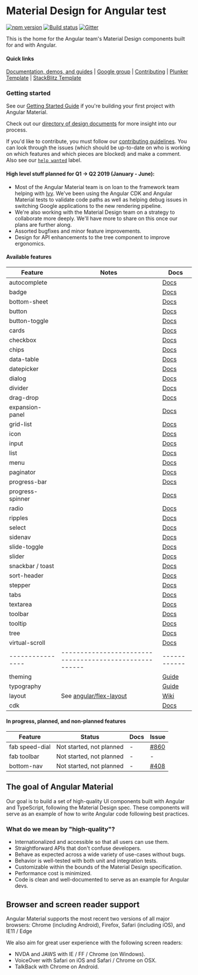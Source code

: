 # Material Design for Angular test
[![npm version](https://badge.fury.io/js/%40angular%2Fmaterial.svg)](https://www.npmjs.com/package/%40angular%2Fmaterial)
[![Build status](https://circleci.com/gh/angular/material2.svg?style=svg)](https://circleci.com/gh/angular/material2)
[![Gitter](https://badges.gitter.im/angular/material2.svg)](https://gitter.im/angular/material2?utm_source=badge&utm_medium=badge&utm_campaign=pr-badge)

This is the home for the Angular team's Material Design components built for and with Angular.

#### Quick links
[Documentation, demos, and guides][aio] |
[Google group](https://groups.google.com/forum/#!forum/angular-material2) |
[Contributing](https://github.com/angular/material2/blob/master/CONTRIBUTING.md) |
[Plunker Template](https://goo.gl/uDmqyY) |
[StackBlitz Template](https://goo.gl/wwnhMV)

### Getting started

See our [Getting Started Guide][getting-started]
if you're building your first project with Angular Material.

Check out our [directory of design documents](https://github.com/angular/material2/wiki/Design-doc-directory)
for more insight into our process.

If you'd like to contribute, you must follow our [contributing guidelines](https://github.com/angular/material2/blob/master/CONTRIBUTING.md).
You can look through the issues (which should be up-to-date on who is working on which features
and which pieces are blocked) and make a comment.
Also see our [`help wanted`](https://github.com/angular/material2/issues?q=is%3Aissue+is%3Aopen+label%3A%22help+wanted%22)
label.

#### High level stuff planned for Q1 → Q2 2019 (January - June):
* Most of the Angular Material team is on loan to the framework team
  helping with [Ivy](https://blog.angular.io/a-plan-for-version-8-0-and-ivy-b3318dfc19f7).
  We've been using the Angular CDK and Angular Material tests to validate code paths as well
  as helping debug issues in switching Google applications to the new rendering pipeline.
* We're also working with the Material Design team on a strategy to collaborate more deeply.
  We'll have more to share on this once our plans are further along.
* Assorted bugfixes and minor feature improvements.
* Design for API enhancements to the tree component to improve ergonomics.


#### Available features

| Feature          | Notes                                                  | Docs         |
|------------------|--------------------------------------------------------|--------------|
| autocomplete     |                                                        |   [Docs][24] |
| badge            |                                                        |   [Docs][37] |
| bottom-sheet     |                                                        |   [Docs][38] |
| button           |                                                        |   [Docs][1]  |
| button-toggle    |                                                        |   [Docs][15] |
| cards            |                                                        |   [Docs][2]  |
| checkbox         |                                                        |   [Docs][3]  |
| chips            |                                                        |   [Docs][26] |
| data-table       |                                                        |   [Docs][28] |
| datepicker       |                                                        |   [Docs][25] |
| dialog           |                                                        |   [Docs][22] |
| divider          |                                                        |   [Docs][35] |
| drag-drop        |                                                        |   [Docs][39] |
| expansion-panel  |                                                        |   [Docs][32] |
| grid-list        |                                                        |   [Docs][9]  |
| icon             |                                                        |   [Docs][10] |
| input            |                                                        |   [Docs][5]  |
| list             |                                                        |   [Docs][8]  |
| menu             |                                                        |   [Docs][17] |
| paginator        |                                                        |   [Docs][29] |
| progress-bar     |                                                        |   [Docs][12] |
| progress-spinner |                                                        |   [Docs][11] |
| radio            |                                                        |   [Docs][4]  |
| ripples          |                                                        |   [Docs][19] |
| select           |                                                        |   [Docs][23] |
| sidenav          |                                                        |   [Docs][6]  |
| slide-toggle     |                                                        |   [Docs][14] |
| slider           |                                                        |   [Docs][16] |
| snackbar / toast |                                                        |   [Docs][21] |
| sort-header      |                                                        |   [Docs][30] |
| stepper          |                                                        |   [Docs][33] |
| tabs             |                                                        |   [Docs][13] |
| textarea         |                                                        |   [Docs][5]  |
| toolbar          |                                                        |   [Docs][7]  |
| tooltip          |                                                        |   [Docs][18] |
| tree             |                                                        |   [Docs][36] |
| virtual-scroll   |                                                        |   [Docs][40] |
| ---------------- | ------------------------------------------------------ | ------------ |
| theming          |                                                        |  [Guide][20] |
| typography       |                                                        |  [Guide][27] |
| layout           |                      See [angular/flex-layout][lay_rp] |  [Wiki][0]   |
| cdk              |                                                        |   [Docs][34] |


#### In progress, planned, and non-planned features

| Feature          | Status                              | Docs         | Issue          |
|------------------|-------------------------------------|--------------|----------------|
| fab speed-dial   |            Not started, not planned |           -  |   [#860][0860] |
| fab toolbar      |            Not started, not planned |           -  |              - |
| bottom-nav       |            Not started, not planned |           -  |   [#408][0408] |

 [0]: https://github.com/angular/flex-layout/wiki
 [1]: https://material.angular.io/components/button/overview
 [2]: https://material.angular.io/components/card/overview
 [3]: https://material.angular.io/components/checkbox/overview
 [4]: https://material.angular.io/components/radio/overview
 [5]: https://material.angular.io/components/input/overview
 [6]: https://material.angular.io/components/sidenav/overview
 [7]: https://material.angular.io/components/toolbar/overview
 [8]: https://material.angular.io/components/list/overview
 [9]: https://material.angular.io/components/grid-list/overview
[10]: https://material.angular.io/components/icon/overview
[11]: https://material.angular.io/components/progress-spinner/overview
[12]: https://material.angular.io/components/progress-bar/overview
[13]: https://material.angular.io/components/tabs/overview
[14]: https://material.angular.io/components/slide-toggle/overview
[15]: https://material.angular.io/components/button-toggle/overview
[16]: https://material.angular.io/components/slider/overview
[17]: https://material.angular.io/components/menu/overview
[18]: https://material.angular.io/components/tooltip/overview
[19]: https://github.com/angular/material2/blob/master/src/lib/core/ripple/ripple.md
[20]: https://material.angular.io/guide/theming
[21]: https://material.angular.io/components/snack-bar/overview
[22]: https://material.angular.io/components/dialog/overview
[23]: https://material.angular.io/components/select/overview
[24]: https://material.angular.io/components/autocomplete/overview
[25]: https://material.angular.io/components/datepicker/overview
[26]: https://material.angular.io/components/chips/overview
[27]: https://material.angular.io/guide/typography
[28]: https://material.angular.io/components/table/overview
[29]: https://material.angular.io/components/paginator/overview
[30]: https://material.angular.io/components/sort/overview
[31]: https://tina-material-tree.firebaseapp.com/simple-tree
[32]: https://material.angular.io/components/expansion/overview
[33]: https://material.angular.io/components/stepper/overview
[34]: https://material.angular.io/cdk/categories
[35]: https://material.angular.io/components/divider/overview
[36]: https://material.angular.io/components/tree/overview
[37]: https://material.angular.io/components/badge/overview
[38]: https://material.angular.io/components/bottom-sheet/overview
[39]: https://material.angular.io/cdk/drag-drop/overview
[40]: https://material.angular.io/cdk/scrolling/overview#virtual-scrolling

[0107]: https://github.com/angular/material2/issues/107
[0119]: https://github.com/angular/material2/issues/119
[0108]: https://github.com/angular/material2/issues/108
[0114]: https://github.com/angular/material2/issues/114
[0115]: https://github.com/angular/material2/issues/115
[0118]: https://github.com/angular/material2/issues/118
[0546]: https://github.com/angular/material2/issues/546
[0117]: https://github.com/angular/material2/issues/117
[0120]: https://github.com/angular/material2/issues/120
[0123]: https://github.com/angular/material2/issues/123
[0205]: https://github.com/angular/material2/issues/205
[0860]: https://github.com/angular/material2/issues/860
[0408]: https://github.com/angular/material2/issues/408
[0508]: https://github.com/angular/material2/issues/508
[0823]: https://github.com/angular/material2/issues/823
[0581]: https://github.com/angular/material2/issues/581
[4191]: https://github.com/angular/material2/pull/4191
[0995]: https://github.com/angular/material2/pull/995
[0474]: https://github.com/angular/material2/pull/474

[aio]: https://material.angular.io
[getting-started]: https://material.angular.io/guide/getting-started
[lay_rp]:  https://github.com/angular/flex-layout


## The goal of Angular Material
Our goal is to build a set of high-quality UI components built with Angular and TypeScript,
following the Material Design spec. These
components will serve as an example of how to write Angular code following best practices.

### What do we mean by "high-quality"?
* Internationalized and accessible so that all users can use them.
* Straightforward APIs that don't confuse developers.
* Behave as expected across a wide variety of use-cases without bugs.
* Behavior is well-tested with both unit and integration tests.
* Customizable within the bounds of the Material Design specification.
* Performance cost is minimized.
* Code is clean and well-documented to serve as an example for Angular devs.

## Browser and screen reader support
Angular Material supports the most recent two versions of all major browsers:
Chrome (including Android), Firefox, Safari (including iOS), and IE11 / Edge

We also aim for great user experience with the following screen readers:
* NVDA and JAWS with IE / FF / Chrome (on Windows).
* VoiceOver with Safari on iOS and Safari / Chrome on OSX.
* TalkBack with Chrome on Android.
